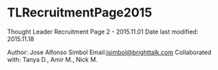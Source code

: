 # TLRecruitmentPage2015
Thought Leader Recruitment Page 2 - 2015.11.01
Date last modified: 2015.11.18 

Author: Jose Alfonso Simbol
Email:jsimbol@brighttalk.com
Collaborated with: Tanya D., Amir M., Nick M.
